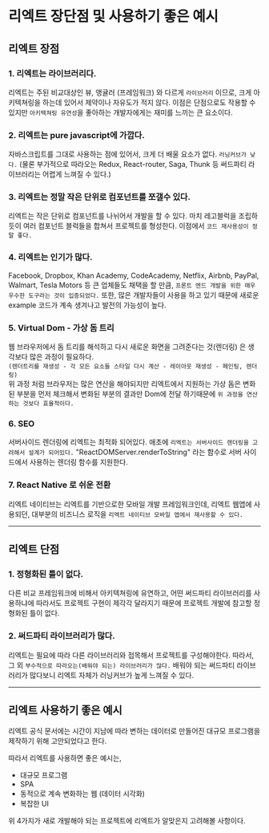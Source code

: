 # 리엑트 장단점 및 사용하기 좋은 예시

## 리엑트 장점

### 1. 리엑트는 라이브러리다.
리엑트는 주된 비교대상인 뷰, 앵귤러 (프레임워크) 와 다르게 `라이브러리` 이므로,
크게 아키텍쳐링을 하는데 있어서 제약이나 자유도가 적지 않다. 이점은 단점으로도 작용할 수 있지만 `아키텍쳐링 유연성`을 좋아하는 개발자에게는 재미를 느끼는 큰 요소이다.

### 2. 리엑트는 pure javascript에 가깝다.
자바스크립트를 그대로 사용하는 점에 있어서, 크게 더 배울 요소가 없다. `러닝커브가 낮다.` (물론 부가적으로 따라오는 Redux, React-router, Saga, Thunk 등 써드파티 라이브러리는 어렵게 느껴질 수 있다.)

### 3. 리엑트는 정말 작은 단위로 컴포넌트를 쪼갤수 있다.
리엑트는 작은 단위로 컴포넌트를 나뉘어서 개발을 할 수 있다. 마치 레고블럭을 조립하듯이 여러 컴포넌트 블럭들을 합쳐서 프로젝트를 형성한다. 이점에서 `코드 재사용성이 정말 좋다.`

### 4. 리엑트는 인기가 많다.
Facebook, Dropbox, Khan Academy, CodeAcademy, Netflix, Airbnb, PayPal, Walmart, Tesla Motors 등 큰 업체들도 채택을 할 만큼,
`프론트 엔드 개발을 위한 매우 우수한 도구라는 것이 입증되었다.` 또한, 많은 개발자들이 사용을 하고 있기 때문에 새로운 example 코드가 계속 생겨나고 발전의 가능성이 높다.

### 5. Virtual Dom - 가상 돔 트리
웹 브라우저에서 돔 트리를 해석하고 다시 새로운 화면을 그려준다는 것(렌더링) 은 생각보다 많은 과정이 필요하다.\
`(렌더트리를 재생성 - 각 모든 요소들 스타일 다시 계산 - 레이아웃 재생성 - 페인팅, 렌더링)`\
위 과정 처럼 브라우저는 많은 연산을 해야되지만 리엑트에서 지원하는 가상 돔은 변화된 부분을 먼저 체크해서 변화된 부분의 결과만 Dom에 전달 하기때문에 `위 과정을 연산하는 것보다 효율적이다.`

### 6. SEO
서버사이드 렌더링에 리엑트는 최적화 되어있다. 애초에 `리엑트는 서버사이드 렌더링을 고려해서 설계가 되어있다.` "ReactDOMServer.renderToString" 라는 함수로 서버 사이드에서 사용하는 렌더링 함수를 지원한다.

### 7. React Native 로 쉬운 전환
리엑트 네이티브는 리엑트를 기반으로한 모바일 개발 프레임워크인데, 리엑트 웹앱에 사용되던, 대부분의 비즈니스 로직을 `리엑트 네이티브 모바일 앱에서 재사용할 수 있다.`

---

## 리엑트 단점

### 1. 정형화된 틀이 없다.
다른 비교 프레임워크에 비해서 아키텍쳐링에 유연하고, 어떤 써드파티 라이브러리를 사용하냐에 따라서도 프로젝트 구현이 제각각 달라지기 때문에 프로젝트 개발에 참고할 정형화된 틀이 없다.

 ### 2. 써드파티 라이브러리가 많다.
리엑트는 필요에 따라 다른 라이브러리와 접목해서 프로젝트를 구성해야한다. 따라서, 그 외 `부수적으로 따라오는(배워야 되는) 라이브러리가 많다.` 배워야 되는 써드파티 라이브러리가 많다보니 리엑트 자체가 러닝커브가 높게 느껴질 수 있다.

---

## 리엑트 사용하기 좋은 예시

리엑트 공식 문서에는 시간이 지남에 따라 변하는 데이터로 만들어진 대규모 프로그램을 제작하기 위해 고안되었다고 한다.

따라서 리엑트를 사용하면 좋은 예시는,

- 대규모 프로그램
- SPA
- 동적으로 계속 변화하는 웹 (데이터 시각화)
- 복잡한 UI

위 4가지가 새로 개발해야 되는 프로젝트에 리엑트가 알맞은지 고려해볼 사항이다.